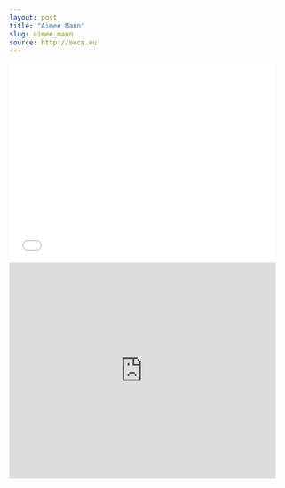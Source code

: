 ```yaml
---
layout: post
title: "Aimee Mann"
slug: aimee_mann
source: http://oocn.eu
---
```

<iframe width="480" height="360" src="//www.youtube.com/embed/fn7F75stXxI?rel=0" frameborder="0" allowfullscreen></iframe>

<iframe src="https://docs.google.com/presentation/d/1CS3uEvaEFMRCS7RAfa1IZA1AwY84YW9MvK7nUHhtwXg/embed?start=false&loop=false&delayms=3000" frameborder="0" width="480" height="389" allowfullscreen="true" mozallowfullscreen="true" webkitallowfullscreen="true"></iframe>
